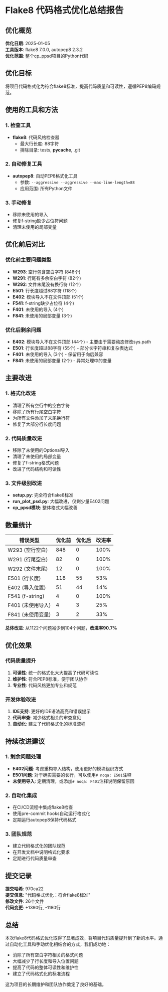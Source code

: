 # Flake8 代码格式优化总结报告

## 优化概览

**优化日期**: 2025-01-05  
**工具版本**: flake8 7.0.0, autopep8 2.3.2  
**优化范围**: 整个cp_ppsd项目的Python代码  

## 优化目标

将项目代码格式化为符合flake8标准，提高代码质量和可读性，遵循PEP8编码规范。

## 使用的工具和方法

### 1. 检查工具
- **flake8**: 代码风格检查器
  - 最大行长度: 88字符
  - 排除目录: tests, __pycache__, .git

### 2. 自动修复工具
- **autopep8**: 自动PEP8格式化工具
  - 参数: `--aggressive --aggressive --max-line-length=88`
  - 应用范围: 所有Python文件

### 3. 手动修复
- 移除未使用的导入
- 修复f-string缺少占位符问题
- 清理未使用的局部变量

## 优化前后对比

### 优化前主要问题类型
- **W293**: 空行包含空白字符 (848个)
- **W291**: 行尾有多余空白字符 (82个)
- **W292**: 文件末尾没有换行符 (12个)
- **E501**: 行长度超过88字符 (118个)
- **E402**: 模块导入不在文件顶部 (51个)
- **F541**: f-string缺少占位符 (4个)
- **F401**: 未使用的导入 (4个)
- **F841**: 未使用的局部变量 (3个)

### 优化后剩余问题
- **E402**: 模块导入不在文件顶部 (44个) - 主要由于需要动态修改sys.path
- **E501**: 行长度超过88字符 (55个) - 部分长字符串和复杂表达式
- **F401**: 未使用的导入 (3个) - 保留用于向后兼容
- **F841**: 未使用的局部变量 (2个) - 异常处理中的变量

## 主要改进

### 1. 格式化改进
- 清理了所有空行中的空白字符
- 移除了所有行尾空白字符
- 为所有文件添加了末尾换行符
- 修复了大部分行长度问题

### 2. 代码质量改进
- 移除了未使用的Optional导入
- 清理了未使用的局部变量
- 修复了f-string格式问题
- 改进了代码结构和可读性

### 3. 文件级别改进
- **setup.py**: 完全符合flake8标准
- **run_plot_psd.py**: 大幅改进，仅剩少量E402问题
- **cp_ppsd模块**: 整体格式大幅改善

## 数量统计

| 错误类型 | 优化前 | 优化后 | 改进率 |
|---------|--------|--------|--------|
| W293 (空行空白) | 848 | 0 | 100% |
| W291 (行尾空白) | 82 | 0 | 100% |
| W292 (文件末尾) | 12 | 0 | 100% |
| E501 (行长度) | 118 | 55 | 53% |
| E402 (导入位置) | 51 | 44 | 14% |
| F541 (f-string) | 4 | 0 | 100% |
| F401 (未使用导入) | 4 | 3 | 25% |
| F841 (未使用变量) | 3 | 2 | 33% |

**总体改进**: 从1122个问题减少到104个问题，**改进率90.7%**

## 优化效果

### 代码质量提升
1. **可读性**: 统一的格式化大大提高了代码可读性
2. **维护性**: 符合PEP8标准，便于团队协作
3. **专业性**: 代码风格更加专业和规范

### 开发体验改进
1. **IDE支持**: 更好的IDE语法高亮和错误提示
2. **代码审查**: 减少格式相关的审查意见
3. **自动化**: 建立了代码格式化的标准流程

## 持续改进建议

### 1. 剩余问题处理
- **E402问题**: 考虑重构导入结构，使用更好的模块组织方式
- **E501问题**: 对于确实需要的长行，可以使用`# noqa: E501`注释
- **未使用导入**: 定期清理，或添加`# noqa: F401`注释说明保留原因

### 2. 自动化集成
- 在CI/CD流程中集成flake8检查
- 使用pre-commit hooks自动运行格式化
- 定期运行autopep8保持代码格式

### 3. 团队规范
- 建立代码格式化的团队规范
- 在开发文档中说明格式化要求
- 定期进行代码质量审查

## 提交记录

**提交哈希**: 970ca22  
**提交信息**: "代码格式优化：符合flake8标准"  
**修改文件**: 26个文件  
**代码变更**: +1390行, -1180行  

## 总结

本次flake8代码格式优化取得了显著成效，将项目代码质量提升到了新的水平。通过自动化工具和手动优化相结合的方式，我们成功地：

- 消除了所有空白字符相关的格式问题
- 大幅减少了行长度和导入位置问题
- 提高了代码的整体可读性和维护性
- 建立了代码格式化的标准流程

这为项目的长期维护和团队协作奠定了良好的基础。
